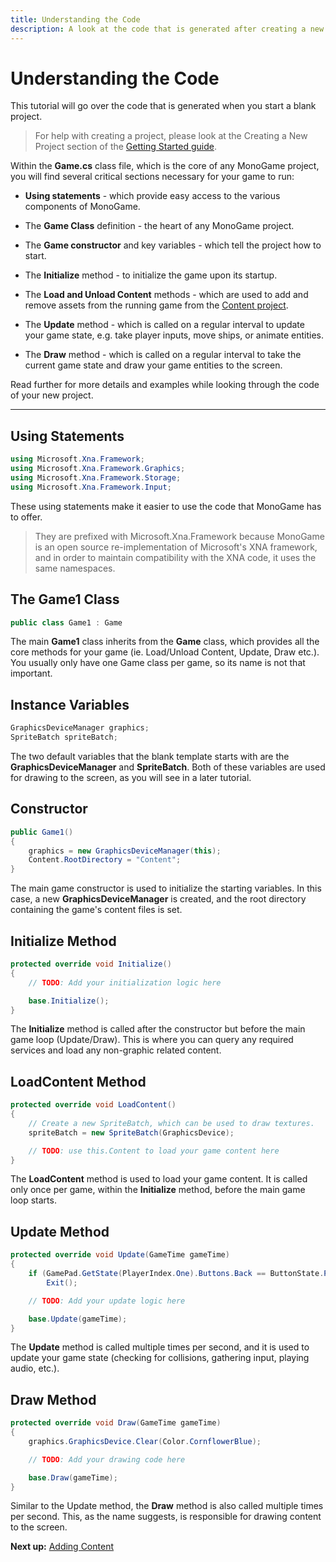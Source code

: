 ```yaml
---
title: Understanding the Code
description: A look at the code that is generated after creating a new project.
---
```


# Understanding the Code

This tutorial will go over the code that is generated when you start a blank project.

> For help with creating a project, please look at the Creating a New Project section of the [Getting Started guide](index.md).

Within the **Game.cs** class file, which is the core of any MonoGame project, you will find several critical sections necessary for your game to run:

* **Using statements** - which provide easy access to the various components of MonoGame.

* The **Game Class** definition - the heart of any MonoGame project.

* The **Game constructor** and key variables - which tell the project how to start.

* The **Initialize** method - to initialize the game upon its startup.

* The **Load and Unload Content** methods - which are used to add and remove assets from the running game from the [Content project](4_adding_content.md).

* The **Update** method - which is called on a regular interval to update your game state, e.g. take player inputs, move ships, or animate entities.

* The **Draw** method - which is called on a regular interval to take the current game state and draw your game entities to the screen.

Read further for more details and examples while looking through the code of your new project.

---

## Using Statements

```csharp
using Microsoft.Xna.Framework;
using Microsoft.Xna.Framework.Graphics;
using Microsoft.Xna.Framework.Storage;
using Microsoft.Xna.Framework.Input;
```

These using statements make it easier to use the code that MonoGame has to offer.

> They are prefixed with Microsoft.Xna.Framework because MonoGame is an open source re-implementation of Microsoft's XNA framework, and in order to maintain compatibility with the XNA code, it uses the same namespaces.

## The Game1 Class

```csharp
public class Game1 : Game
```

The main **Game1** class inherits from the **Game** class, which provides all the core methods for your game (ie. Load/Unload Content, Update, Draw etc.). You usually only have one Game class per game, so its name is not that important.

## Instance Variables

```csharp
GraphicsDeviceManager graphics;
SpriteBatch spriteBatch;
```

The two default variables that the blank template starts with are the **GraphicsDeviceManager** and **SpriteBatch**. Both of these variables are used for drawing to the screen, as you will see in a later tutorial.

## Constructor

```csharp
public Game1()
{
    graphics = new GraphicsDeviceManager(this);
    Content.RootDirectory = "Content";
}
```

The main game constructor is used to initialize the starting variables. In this case, a new **GraphicsDeviceManager** is created, and the root directory containing the game's content files is set.

## Initialize Method

```csharp
protected override void Initialize()
{
    // TODO: Add your initialization logic here

    base.Initialize();
}
```

The **Initialize** method is called after the constructor but before the main game loop (Update/Draw). This is where you can query any required services and load any non-graphic related content.

## LoadContent Method

```csharp
protected override void LoadContent()
{
    // Create a new SpriteBatch, which can be used to draw textures.
    spriteBatch = new SpriteBatch(GraphicsDevice);

    // TODO: use this.Content to load your game content here
}
```

The **LoadContent** method is used to load your game content. It is called only once per game, within the **Initialize** method, before the main game loop starts.

## Update Method

```csharp
protected override void Update(GameTime gameTime)
{
    if (GamePad.GetState(PlayerIndex.One).Buttons.Back == ButtonState.Pressed || Keyboard.GetState().IsKeyDown(Keys.Escape))
        Exit();

    // TODO: Add your update logic here

    base.Update(gameTime);
}
```

The **Update** method is called multiple times per second, and it is used to update your game state (checking for collisions, gathering input, playing audio, etc.).

## Draw Method

```csharp
protected override void Draw(GameTime gameTime)
{
    graphics.GraphicsDevice.Clear(Color.CornflowerBlue);

    // TODO: Add your drawing code here

    base.Draw(gameTime);
}
```

Similar to the Update method, the **Draw** method is also called multiple times per second.  This, as the name suggests, is responsible for drawing content to the screen.

**Next up:** [Adding Content](4_adding_content.md)

